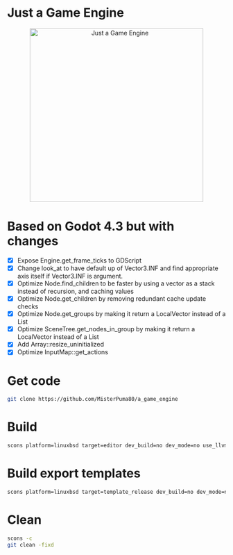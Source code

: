 # Just a Game Engine

<p align="center">
  <a href="https://github.com/MisterPuma80/a_game_engine">
    <img src="logo_outlined.svg" width="400" alt="Just a Game Engine">
  </a>
</p>

# Based on Godot 4.3 but with changes
* [x] Expose Engine.get_frame_ticks to GDScript
* [x] Change look_at to have default up of Vector3.INF and find appropriate axis itself if Vector3.INF is argument.
* [x] Optimize Node.find_children to be faster by using a vector as a stack instead of recursion, and caching values
* [X] Optimize Node.get_children by removing redundant cache update checks
* [X] Optimize Node.get_groups by making it return a LocalVector instead of a List
* [X] Optimize SceneTree.get_nodes_in_group by making it return a LocalVector instead of a List
* [X] Add Array::resize_uninitialized
* [X] Optimize InputMap::get_actions

# Get code

```sh
git clone https://github.com/MisterPuma80/a_game_engine
```


# Build

```sh
scons platform=linuxbsd target=editor dev_build=no dev_mode=no use_llvm=yes linker=mold tests=yes execinfo=yes scu_build=yes -j 25
```

# Build export templates

```sh
scons platform=linuxbsd target=template_release dev_build=no dev_mode=no use_llvm=yes linker=mold scu_build=yes -j 25
```


# Clean

```sh
scons -c
git clean -fixd
```
